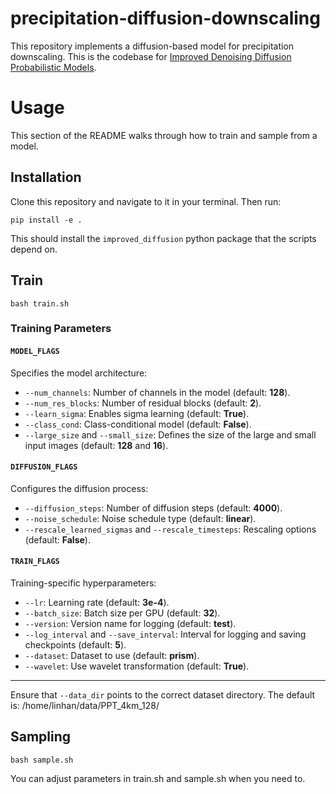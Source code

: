 # precipitation-diffusion-downscaling 
This repository implements a diffusion-based model for precipitation downscaling. This is the codebase for [Improved Denoising Diffusion Probabilistic Models](https://arxiv.org/abs/2102.09672).

# Usage
This section of the README walks through how to train and sample from a model.

## Installation
Clone this repository and navigate to it in your terminal. Then run:

```
pip install -e .
```

This should install the `improved_diffusion` python package that the scripts depend on. 

## Train

```
bash train.sh
```
### Training Parameters

#### `MODEL_FLAGS`
Specifies the model architecture:

- `--num_channels`: Number of channels in the model (default: **128**).
- `--num_res_blocks`: Number of residual blocks (default: **2**).
- `--learn_sigma`: Enables sigma learning (default: **True**).
- `--class_cond`: Class-conditional model (default: **False**).
- `--large_size` and `--small_size`: Defines the size of the large and small input images (default: **128** and **16**).

#### `DIFFUSION_FLAGS`
Configures the diffusion process:

- `--diffusion_steps`: Number of diffusion steps (default: **4000**).
- `--noise_schedule`: Noise schedule type (default: **linear**).
- `--rescale_learned_sigmas` and `--rescale_timesteps`: Rescaling options (default: **False**).

#### `TRAIN_FLAGS`
Training-specific hyperparameters:

- `--lr`: Learning rate (default: **3e-4**).
- `--batch_size`: Batch size per GPU (default: **32**).
- `--version`: Version name for logging (default: **test**).
- `--log_interval` and `--save_interval`: Interval for logging and saving checkpoints (default: **5**).
- `--dataset`: Dataset to use (default: **prism**).
- `--wavelet`: Use wavelet transformation (default: **True**).

---

Ensure that `--data_dir` points to the correct dataset directory. The default is: /home/linhan/data/PPT_4km_128/


## Sampling
```
bash sample.sh
```

You can adjust parameters in train.sh and sample.sh when you need to.

